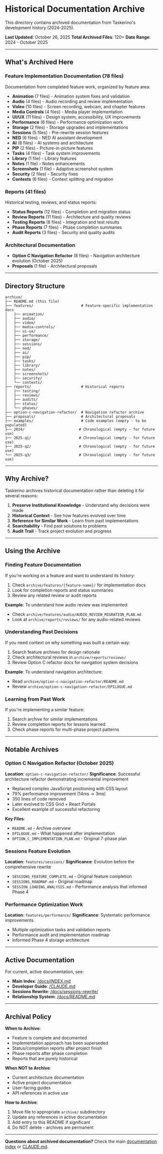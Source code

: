 # Historical Documentation Archive

This directory contains archived documentation from Taskerino's development history (2024-2025).

**Last Updated**: October 26, 2025
**Total Archived Files**: 120+
**Date Range**: 2024 - October 2025

---

## What's Archived Here

### Feature Implementation Documentation (78 files)
Documentation from completed feature work, organized by feature area:

- **Animation** (7 files) - Animation system fixes and validation
- **Audio** (4 files) - Audio recording and review implementation
- **Video** (10 files) - Screen recording, webcam, and chapter features
- **Media Controls** (4 files) - Media player implementation
- **UI/UX** (11 files) - Design system, accessibility, UX improvements
- **Performance** (6 files) - Performance optimization work
- **Storage** (2 files) - Storage upgrades and implementations
- **Sessions** (5 files) - Pre-rewrite session features
- **NED** (6 files) - NED AI assistant development
- **AI** (6 files) - AI systems and architecture
- **PIP** (2 files) - Picture-in-picture features
- **Tasks** (4 files) - Task system improvements
- **Library** (1 file) - Library features
- **Notes** (1 file) - Notes enhancements
- **Screenshots** (1 file) - Adaptive screenshot system
- **Security** (2 files) - Security fixes
- **Contexts** (6 files) - Context splitting and migration

### Reports (41 files)
Historical testing, reviews, and status reports:

- **Status Reports** (12 files) - Completion and migration status
- **Review Reports** (11 files) - Architecture and quality reviews
- **Testing Reports** (8 files) - Integration and test results
- **Phase Reports** (7 files) - Phase completion summaries
- **Audit Reports** (3 files) - Security and quality audits

### Architectural Documentation
- **Option C Navigation Refactor** (8 files) - Navigation architecture evolution (October 2025)
- **Proposals** (1 file) - Architectural proposals

---

## Directory Structure

```
archive/
├── README.md (this file)
├── features/                      # Feature-specific implementation docs
│   ├── animation/
│   ├── audio/
│   ├── video/
│   ├── media-controls/
│   ├── ui-ux/
│   ├── performance/
│   ├── storage/
│   ├── sessions/
│   ├── ned/
│   ├── ai/
│   ├── pip/
│   ├── tasks/
│   ├── library/
│   ├── notes/
│   ├── screenshots/
│   ├── security/
│   └── contexts/
├── reports/                       # Historical reports
│   ├── testing/
│   ├── reviews/
│   ├── audits/
│   ├── status/
│   └── phases/
├── option-c-navigation-refactor/  # Navigation refactor archive
├── proposals/                     # Architectural proposals
├── examples/                      # Code examples (empty - to be populated)
├── 2024/                         # Chronological (empty - for future use)
├── 2025-q1/                      # Chronological (empty - for future use)
├── 2025-q2/                      # Chronological (empty - for future use)
└── 2025-q3/                      # Chronological (empty - for future use)
```

---

## Why Archive?

Taskerino archives historical documentation rather than deleting it for several reasons:

1. **Preserve Institutional Knowledge** - Understand why decisions were made
2. **Historical Context** - See how features evolved over time
3. **Reference for Similar Work** - Learn from past implementations
4. **Searchability** - Find past solutions to problems
5. **Audit Trail** - Track project evolution and progress

---

## Using the Archive

### Finding Feature Documentation
If you're working on a feature and want to understand its history:

1. Check `archive/features/{feature-name}/` for implementation docs
2. Look for completion reports and status summaries
3. Review any related review or audit reports

**Example**: To understand how audio review was implemented:
- Check `archive/features/audio/AUDIO_REVIEW_MIGRATION_PLAN.md`
- Look at `archive/reports/reviews/` for any audio-related reviews

### Understanding Past Decisions
If you need context on why something was built a certain way:

1. Search feature archives for design rationale
2. Check architectural reviews in `archive/reports/reviews/`
3. Review Option C refactor docs for navigation system decisions

**Example**: To understand navigation architecture:
- Read `archive/option-c-navigation-refactor/README.md`
- Review `archive/option-c-navigation-refactor/EPILOGUE.md`

### Learning from Past Work
If you're implementing a similar feature:

1. Search archive for similar implementations
2. Review completion reports for lessons learned
3. Check phase reports for multi-phase project patterns

---

## Notable Archives

### Option C Navigation Refactor (October 2025)
**Location**: `option-c-navigation-refactor/`
**Significance**: Successful architecture refactor demonstrating incremental improvement

- Replaced complex JavaScript positioning with CSS layout
- 79% performance improvement (14ms → 3ms)
- 350 lines of code removed
- Later evolved to CSS Grid + React Portals
- Excellent example of successful refactoring

**Key Files**:
- `README.md` - Archive overview
- `EPILOGUE.md` - What happened after implementation
- `OPTION_C_IMPLEMENTATION_PLAN.md` - Original 7-phase plan

### Sessions Feature Evolution
**Location**: `features/sessions/`
**Significance**: Evolution before the comprehensive rewrite

- `SESSIONS_FEATURE_COMPLETE.md` - Original feature completion
- `SESSIONS_ROADMAP.md` - Original roadmap
- `SESSION_LOADING_ANALYSIS.md` - Performance analysis that informed Phase 4

### Performance Optimization Work
**Location**: `features/performance/`
**Significance**: Systematic performance improvements

- Multiple optimization tasks and validation reports
- Performance audit and implementation roadmap
- Informed Phase 4 storage architecture

---

## Active Documentation

For current, active documentation, see:

- **Main Index**: [/docs/INDEX.md](../INDEX.md)
- **Developer Guide**: [/CLAUDE.md](../../CLAUDE.md)
- **Sessions Rewrite**: [/docs/sessions-rewrite/](../sessions-rewrite/)
- **Relationship System**: [/docs/README.md](../README.md)

---

## Archival Policy

**When to Archive**:
- Feature is complete and documented
- Implementation approach has been superseded
- Status/completion reports after project finish
- Phase reports after phase completion
- Reports that are purely historical

**When NOT to Archive**:
- Current architecture documentation
- Active project documentation
- User-facing guides
- API references in active use

**How to Archive**:
1. Move file to appropriate `archive/` subdirectory
2. Update any references in active documentation
3. Add entry to this README if significant
4. Do NOT delete - archives are permanent

---

**Questions about archived documentation?** Check the main [documentation index](../INDEX.md) or [CLAUDE.md](../../CLAUDE.md).
